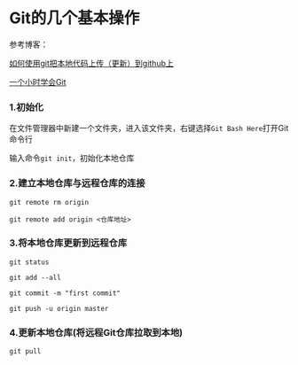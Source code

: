 # Git的几个基本操作

参考博客：

[如何使用git把本地代码上传（更新）到github上](https://baijiahao.baidu.com/s?id=1619544681032320225&wfr=spider&for=pc)

[一个小时学会Git](https://www.cnblogs.com/best/p/7474442.html)



### 1.初始化

在文件管理器中新建一个文件夹，进入该文件夹，右键选择`Git Bash Here`打开Git命令行

输入命令`git init`，初始化本地仓库



### 2.建立本地仓库与远程仓库的连接

```shell
git remote rm origin

git remote add origin <仓库地址>
```



### 3.将本地仓库更新到远程仓库

```shell
git status

git add --all

git commit -m "first commit"

git push -u origin master
```



### 4.更新本地仓库(将远程Git仓库拉取到本地)

```shell
git pull
```





 